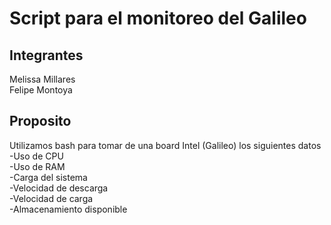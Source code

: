 # Script para el monitoreo del Galileo

## Integrantes  
Melissa Millares  
Felipe Montoya  

## Proposito
Utilizamos bash para tomar de una board Intel (Galileo) los siguientes datos  
-Uso de CPU  
-Uso de RAM  
-Carga del sistema  
-Velocidad de descarga  
-Velocidad de carga  
-Almacenamiento disponible  

